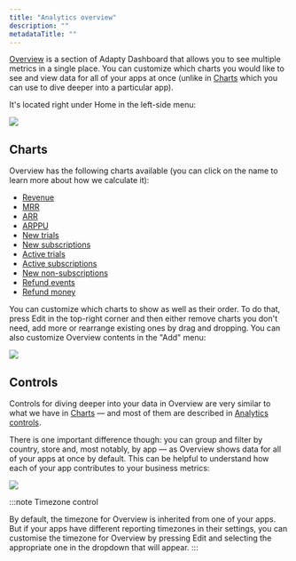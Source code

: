 ```yaml
---
title: "Analytics overview"
description: ""
metadataTitle: ""
---
```


[Overview](https://app.adapty.io/overview) is a section of Adapty Dashboard that allows you to see multiple metrics in a single place. You can customize which charts you would like to see and view data for all of your apps at once (unlike in [Charts](charts) which you can use to dive deeper into a particular app).

It's located right under Home in the left-side menu:


<div style={{ textAlign: 'center' }}>
  <img 
    src="https://files.readme.io/016b5bb-CleanShot_2024-01-22_at_18.38.162x.png" 
    style={{ width: '700px', border: 'none' }}
  />
</div>





## Charts

Overview has the following charts available (you can click on the name to learn more about how we calculate it):

- [Revenue](revenue)
- [MRR](mrr)
- [ARR](arr)
- [ARPPU](arppu)
- [New trials](new-trials)
- [New subscriptions](reactivated-subscriptions)
- [Active trials](active-trials)
- [Active subscriptions](active-subscriptions)
- [New non-subscriptions](non-subscriptions)
- [Refund events](refund-events)
- [Refund money](refund-money)

You can customize which charts to show as well as their order. To do that, press Edit in the top-right corner and then either remove charts you don't need, add more or rearrange existing ones by drag and dropping. You can also customize Overview contents in the "Add" menu:


<div style={{ textAlign: 'center' }}>
  <img 
    src="https://files.readme.io/d6220fa-CleanShot_2024-01-22_at_20.01.05.gif" 
    style={{ width: '700px', border: '1px solid grey' }}
  />
</div>





## Controls

Controls for diving deeper into your data in Overview are very similar to what we have in [Charts](charts) — and most of them are described in [Analytics controls](controls-filters-grouping-compare-proceeds). 

There is one important difference though: you can group and filter by country, store and, most notably, by app — as Overview shows data for all of your apps at once by default. This can be helpful to understand how each of your app contributes to your business metrics:


<div style={{ textAlign: 'center' }}>
  <img 
    src="https://files.readme.io/ae3a913-CleanShot_2024-01-22_at_19.56.302x.png" 
    style={{ width: '700px', border: '1px solid grey' }}
  />
</div>





:::note
Timezone control

By default, the timezone for Overview is inherited from one of your apps. But if your apps have different reporting timezones in their settings, you can customise the timezone for Overview by pressing Edit and selecting the appropriate one in the dropdown that will appear.
:::